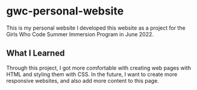 # gwc-personal-website
This is my personal website
I developed this website as a project for the Girls Who Code Summer Immersion Program in June 2022. 

## What I Learned
Through this project, I got more comfortable with creating web pages with HTML and styling them with CSS. In the future, I want to create more responsive websites, and also add more content to this page. 



